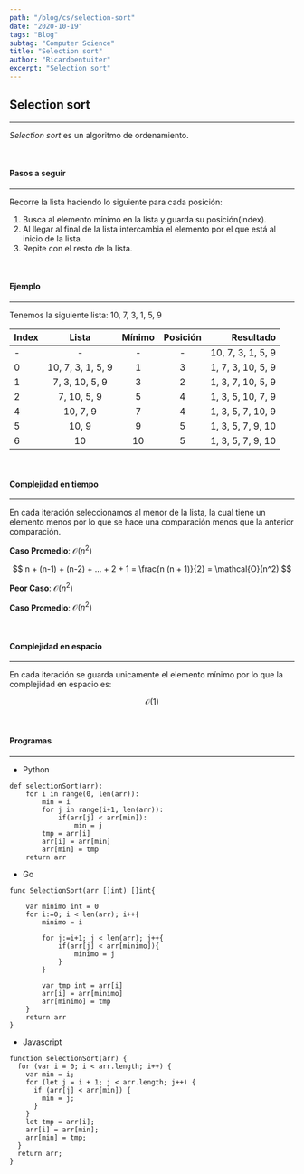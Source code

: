 ```yaml
---
path: "/blog/cs/selection-sort"
date: "2020-10-19"
tags: "Blog"
subtag: "Computer Science"
title: "Selection sort"
author: "Ricardoentuiter"
excerpt: "Selection sort"
---
```


## Selection sort

---

_Selection sort_ es un algoritmo de ordenamiento.

<br />

#### Pasos a seguir

---

Recorre la lista haciendo lo siguiente para cada posición:

1. Busca al elemento mínimo en la lista y guarda su posición(index).
2. Al llegar al final de la lista intercambia el elemento por el que está al inicio de la lista.
3. Repite con el resto de la lista.

<br />

#### Ejemplo

---

Tenemos la siguiente lista: 10, 7, 3, 1, 5, 9

| Index |       Lista       | Mínimo | Posición |         Resultado |
| ----- | :---------------: | :----: | :------: | ----------------: |
| -     |         -         |   -    |    -     | 10, 7, 3, 1, 5, 9 |
| 0     | 10, 7, 3, 1, 5, 9 |   1    |    3     | 1, 7, 3, 10, 5, 9 |
| 1     |  7, 3, 10, 5, 9   |   3    |    2     | 1, 3, 7, 10, 5, 9 |
| 2     |    7, 10, 5, 9    |   5    |    4     | 1, 3, 5, 10, 7, 9 |
| 4     |     10, 7, 9      |   7    |    4     | 1, 3, 5, 7, 10, 9 |
| 5     |       10, 9       |   9    |    5     | 1, 3, 5, 7, 9, 10 |
| 6     |        10         |   10   |    5     | 1, 3, 5, 7, 9, 10 |

<br />

#### Complejidad en tiempo

---

En cada iteración seleccionamos al menor de la lista, la cual tiene un elemento menos por lo que se hace una comparación menos que la anterior comparación.

**Caso Promedio**: $\mathcal{O}(n^2)$

$$
n + (n-1) + (n-2) + ... + 2 + 1 = \frac{n (n + 1)}{2} = \mathcal{O}(n^2)
$$

**Peor Caso**: $\mathcal{O}(n^2)$

**Caso Promedio**: $\mathcal{O}(n^2)$

<br />

#### Complejidad en espacio

---

En cada iteración se guarda unicamente el elemento mínimo por lo que la complejidad en espacio es:

$$
\mathcal{O}(1)
$$

<br />

#### Programas

---

- Python

```python{numberLines: true}
def selectionSort(arr):
    for i in range(0, len(arr)):
        min = i
        for j in range(i+1, len(arr)):
            if(arr[j] < arr[min]):
                min = j
        tmp = arr[i]
        arr[i] = arr[min]
        arr[min] = tmp
    return arr
```

- Go
```go{numberLines: true}
func SelectionSort(arr []int) []int{

	var minimo int = 0
	for i:=0; i < len(arr); i++{
		minimo = i

		for j:=i+1; j < len(arr); j++{
			if(arr[j] < arr[minimo]){
				minimo = j
			}
		}

		var tmp int = arr[i]
		arr[i] = arr[minimo]
		arr[minimo] = tmp
	}
	return arr
}
```

- Javascript

```js{numberLines: true}
function selectionSort(arr) {
  for (var i = 0; i < arr.length; i++) {
    var min = i;
    for (let j = i + 1; j < arr.length; j++) {
      if (arr[j] < arr[min]) {
        min = j;
      }
    }
    let tmp = arr[i];
    arr[i] = arr[min];
    arr[min] = tmp;
  }
  return arr;
}
```

